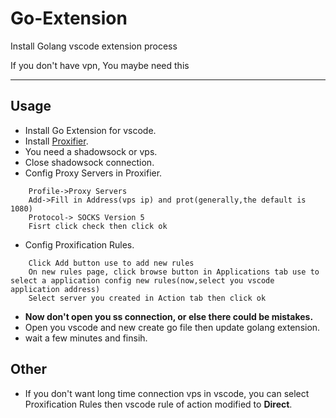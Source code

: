 # Go-Extension
Install Golang vscode extension process  

If you don't have vpn, 
You maybe need this

----

## Usage
- Install Go Extension for vscode.
- Install [Proxifier](http://www.proxifier.com/).
- You need a shadowsock or vps.
- Close shadowsock connection.
- Config Proxy Servers in Proxifier. 
```  
    Profile->Proxy Servers  
    Add->Fill in Address(vps ip) and prot(generally,the default is 1080)
    Protocol-> SOCKS Version 5
    Fisrt click check then click ok
```  
- Config Proxification Rules.
```
    Click Add button use to add new rules
    On new rules page, click browse button in Applications tab use to select a application config new rules(now,select you vscode application address)
    Select server you created in Action tab then click ok
```  
- **Now don't open you ss connection, or else there could be mistakes.**  
- Open you vscode and new create go file then update golang extension. 
- wait a few minutes and finsih.

## Other  
- If you don't want long time connection vps in vscode, you can select Proxification Rules then vscode rule of action modified to **Direct**. 